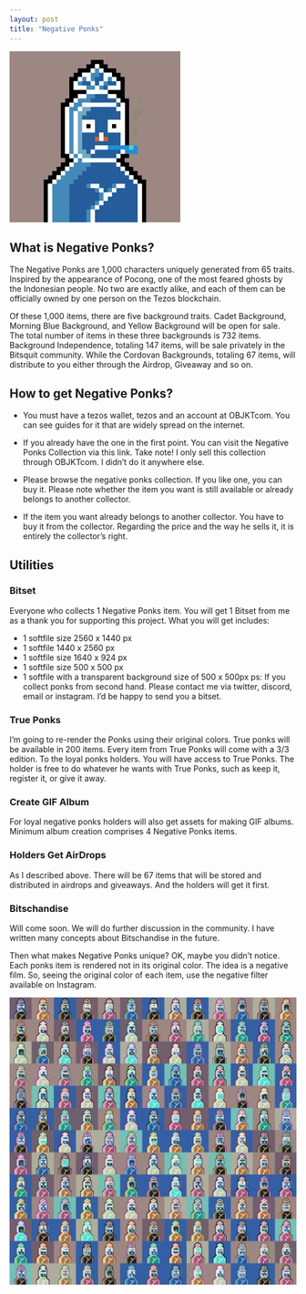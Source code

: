 ```yaml
---
layout: post
title: "Negative Ponks"
---
```


<img src="./assets/images/Negative_Ponks_GIF_500px.gif" alt="Negative Ponks" style="width:300px;height:300px;"/>

<h2>What is Negative Ponks?</h2>

The Negative Ponks are 1,000 characters uniquely generated from 65 traits. Inspired by the appearance of Pocong, one of the most feared ghosts by the Indonesian people. No two are exactly alike, and each of them can be officially owned by one person on the Tezos blockchain.

Of these 1,000 items, there are five background traits. Cadet Background, Morning Blue Background, and Yellow Background will be open for sale. The total number of items in these three backgrounds is 732 items. Background Independence, totaling 147 items, will be sale privately in the Bitsquit community. While the Cordovan Backgrounds, totaling 67 items, will distribute to you either through the Airdrop, Giveaway and so on.

<h2>How to get Negative Ponks?</h2>

- You must have a tezos wallet, tezos and an account at OBJKTcom. You can see guides for it that are widely spread on the internet.

- If you already have the one in the first point. You can visit the Negative Ponks Collection via this link. Take note! I only sell this collection through OBJKTcom. I didn’t do it anywhere else.

- Please browse the negative ponks collection. If you like one, you can buy it. Please note whether the item you want is still available or already belongs to another collector. 

- If the item you want already belongs to another collector. You have to buy it from the collector. Regarding the price and the way he sells it, it is entirely the collector’s right.

<h2>Utilities</h2>

<h3>Bitset</h3>

Everyone who collects 1 Negative Ponks item. You will get 1 Bitset from me as a thank you for supporting this project. What you will get includes:
- 1 softfile size 2560 x 1440 px
- 1 softfile 1440 x 2560 px
- 1 softfile size 1640 x 924 px
- 1 softfile size 500 x 500 px
- 1 softfile with a transparent background size of 500 x 500px
ps: If you collect ponks from second hand. Please contact me via twitter, discord, email or instagram. I’d be happy to send you a bitset.

<h3>True Ponks</h3>

I’m going to re-render the Ponks using their original colors. True ponks will be available in 200 items. Every item from True Ponks will come with a 3/3 edition. To the loyal ponks holders. You will have access to True Ponks. The holder is free to do whatever he wants with True Ponks, such as keep it, register it, or give it away.

<h3>Create GIF Album</h3>

For loyal negative ponks holders will also get assets for making GIF albums. Minimum album creation comprises 4 Negative Ponks items.

<h3>Holders Get AirDrops</h3>

As I described above. There will be 67 items that will be stored and distributed in airdrops and giveaways. And the holders will get it first.

<h3>Bitschandise</h3>

Will come soon. We will do further discussion in the community. I have written many concepts about Bitschandise in the future.

Then what makes Negative Ponks unique? OK, maybe you didn’t notice. Each ponks item is rendered not in its original color. The idea is a negative film. So, seeing the original color of each item, use the negative filter available on Instagram.

<img src="./assets/images/negative_ponks_preview.png" alt="preview of Negative Ponks" max-width="100%" height="auto"/>

